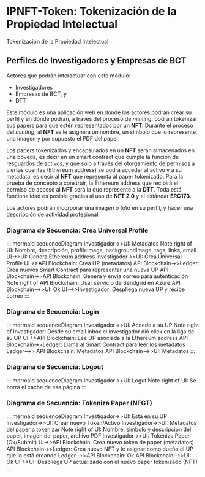 # IPNFT-Token: Tokenización de la Propiedad Intelectual
Tokenización de la Propiedad Intelectual

## Perfiles de Investigadores y Empresas de BCT
Actores que podrán interactuar con este módulo:
- Investigadores
- Empresas de BCT, y
- DTT

Este módulo es una aplicación web en dónde los actores podrán crear su perfil y en dónde podrán, a través del proceso de *minting*, podrán tokenizar sus papers para que estén representados por un **NFT**. Durante el proceso del *minting*, al **NFT** se le asignara un nombre, un símbolo que lo represente, una imagen y por supuesto el PDF del paper.

Los papers tokenizados y encapsulados en un **NFT** serán almacenados en una bóveda, es decir en un smart contract que cumple la función de resguardos de activos, y que solo a través del otorgamiento de permisos a ciertas cuentas (Ethereum address) se podrá acceder al activo y a su metadata, es decir al **NFT** que representa al paper tokenizado. Para la prueba de concepto a construir, la Ethereum address que recibirá el permiso de acceso al **NFT** será la que represente a la **DTT**. Toda está funcionalidad es posible gracias al uso de **NFT 2.0** y el estándar **ERC173**.

Los actores podrán incorporar una imagen o foto en su perfil, y hacer una descripción de actividad profesional.

### Diagrama de Secuencia: Crea Universal Profile
::: mermaid
sequenceDiagram
Investigador->>UI: Metadatos
Note right of UI: Nombre, descripción, profileImage, backgroundImage, tags, links, email
UI->>UI: Genera Ethereum address
Investigador->>UI: Crea Universal Profile
UI->>API Blockchain: Crea UP (metadatos)
API Blockchain->>Ledger: Crea nuevos Smart Contract para representar una nueva UP
API Blockchain->>API Blockchain: Genera y envía correo para autenticación
Note right of API Blockchain: Usar servicio de Sendgrid en Azure
API Blockchain-->>UI: Ok
UI-->>Investigador: Despliega nueva UP y recibe correo
:::

### Diagrama de Secuencia: Login
::: mermaid
sequenceDiagram
Investigador->>UI: Accede a su UP
Note right of Investigador: Desde su email inbox el investigador dió click en la liga de su UP
UI->>API Blockchain: Lee UP asociada a la Ethereum address
API Blockchain->>Ledger: Llama al Smart Contract para leer los metadatos
Ledger-->> API Blockchain: Metadatos
API Blockchain-->>UI: Metadatos
:::

### Diagrama de Secuencia: Logout
::: mermaid
sequenceDiagram
Investigador->>UI: Logut
Note right of UI: Se borra el cache de esa página
:::

### Diagrama de Secuencia: Tokeniza Paper (NFGT)
::: mermaid
sequenceDiagram
Investigador->>UI: Está en su UP
Investigador->>UI: Crear nuevo Token/Activo
Investigador->>UI: Metadatos del paper a tokenizar
Note right of UI: Nombre, simbolo y descripción del paper, imagen del paper, archivo PDF
Investigador->>UI: Tokeniza Paper (Ok/Submit)
UI->>API Blockchain: Crea nuevo token de paper (metadatos)
API Blockchain->>Ledger: Crea nuevo NFT y le asignar como dueño el UP que lo está creando
Ledger-->>API Blockchain: Ok
API Blockchain-->>UI: Ok
UI->>UI: Despliega UP actualizado con el nuevo paper tokenizado (NFT)
:::